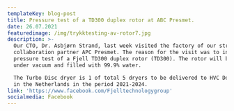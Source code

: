```yaml
---
templateKey: blog-post
title: Pressure test of a TD300 duplex rotor at ABC Presmet.
date: 26.07.2021
featuredimage: /img/trykktesting-av-rotor7.jpg
description: >-
  Our CTO, Dr. Asbjørn Strand, last week visited the factory of our strategic
  collaboration partner APC Presmet. The reason for the visit was to inspect the
  pressure test of a Fjell TD300 duplex rotor (TD300). The rotor will be put
  under vacuum and filled with 99.9% water. 

  The Turbo Disc dryer is 1 of total 5 dryers to be delivered to HVC Dordrecht
  in the Netherlands in the period 2021-2024.
link: 'https://www.facebook.com/Fjelltechnologygroup'
socialmedia: Facebook
---
```


